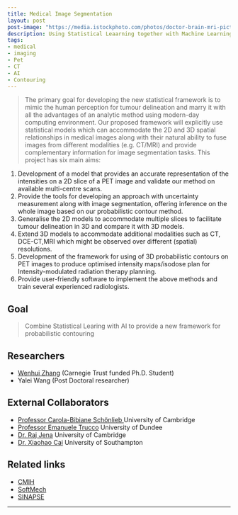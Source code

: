 ```yaml
---
title: Medical Image Segmentation 
layout: post
post-image: "https://media.istockphoto.com/photos/doctor-brain-mri-picture-id862563174?k=20&m=862563174&s=612x612&w=0&h=v2xubyZ1jSG0XpNS9nME2Jt6UciQI9eCnmfAvIg-mmQ="
description: Using Statistical Leaarning together with Machine Learning and AI to develope a framework for contouring medical images
tags:
- medical
- imaging
- Pet
- CT
- AI
- Contouring
---
```


 
> The primary goal for developing the new statistical framework is to mimic the human perception for tumour delineation and marry it with all the advantages of an analytic method using modern-day computing environment. Our proposed framework will explicitly use statistical models which can accommodate the 2D and 3D spatial relationships in medical images along with their natural ability to fuse images from different modalities (e.g. CT/MRI) and provide complementary information for image segmentation tasks. This project has six main aims:

1. Development of a model that provides an accurate representation of the intensities on a 2D slice of a PET image and validate our method on available multi-centre scans.
2. Provide the tools for developing an approach with uncertainty measurement along with image segmentation, offering inference on the whole image based on our probabilistic contour method. 
3. Generalise the 2D models to accommodate multiple slices to facilitate tumour delineation in 3D and compare it with 3D models.
4. Extend 3D models to accommodate additional modalities such as CT, DCE-CT,MRI which might be observed over different (spatial) resolutions.
5. Development of the framework for using of 3D probabilistic contours on PET images to produce optimised intensity maps/isodose plan for Intensity-modulated radiation therapy planning.
6. Provide user-friendly software to implement the above methods and train several experienced radiologists. 


## Goal
> Combine Statistical Learing with AI to provide a new framework for probabilistic contouring

## Researchers

- [Wenhui Zhang](https://www.carnegie-trust.org/alumni/wenhui-zhang-2/) (Carnegie Trust funded Ph.D. Student)
- Yalei Wang (Post Doctoral researcher)

## External Collaborators
- [Professor Carola-Bibiane Schönlieb ](https://www.damtp.cam.ac.uk/user/cbs31/Home.html) University of Cambridge 
- [Professor Emanuele Trucco](https://www.dundee.ac.uk/people/emanuele-trucco) University of Dundee
- [Dr. Raj Jena](https://www.oncology.cam.ac.uk/research/our-research/jena) University of Cambridge 
- [Dr. Xiaohao Cai](https://xiaohaocai.netlify.app/) University of Southampton

## Related links
* [CMIH](https://www.cmih.maths.cam.ac.uk
)
* [SoftMech](http://www.softmech.org
)
* [SINAPSE](http://www.sinapse.ac.uk)
---
